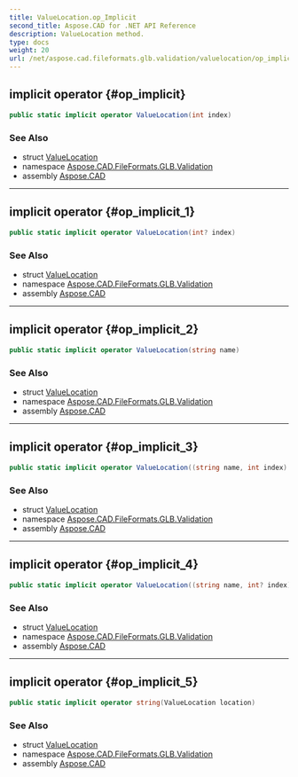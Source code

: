 ```yaml
---
title: ValueLocation.op_Implicit
second_title: Aspose.CAD for .NET API Reference
description: ValueLocation method. 
type: docs
weight: 20
url: /net/aspose.cad.fileformats.glb.validation/valuelocation/op_implicit/
---
```

## implicit operator {#op_implicit}

```csharp
public static implicit operator ValueLocation(int index)
```

### See Also

* struct [ValueLocation](../)
* namespace [Aspose.CAD.FileFormats.GLB.Validation](../../valuelocation/)
* assembly [Aspose.CAD](../../../)

---

## implicit operator {#op_implicit_1}

```csharp
public static implicit operator ValueLocation(int? index)
```

### See Also

* struct [ValueLocation](../)
* namespace [Aspose.CAD.FileFormats.GLB.Validation](../../valuelocation/)
* assembly [Aspose.CAD](../../../)

---

## implicit operator {#op_implicit_2}

```csharp
public static implicit operator ValueLocation(string name)
```

### See Also

* struct [ValueLocation](../)
* namespace [Aspose.CAD.FileFormats.GLB.Validation](../../valuelocation/)
* assembly [Aspose.CAD](../../../)

---

## implicit operator {#op_implicit_3}

```csharp
public static implicit operator ValueLocation((string name, int index) tuple)
```

### See Also

* struct [ValueLocation](../)
* namespace [Aspose.CAD.FileFormats.GLB.Validation](../../valuelocation/)
* assembly [Aspose.CAD](../../../)

---

## implicit operator {#op_implicit_4}

```csharp
public static implicit operator ValueLocation((string name, int? index) tuple)
```

### See Also

* struct [ValueLocation](../)
* namespace [Aspose.CAD.FileFormats.GLB.Validation](../../valuelocation/)
* assembly [Aspose.CAD](../../../)

---

## implicit operator {#op_implicit_5}

```csharp
public static implicit operator string(ValueLocation location)
```

### See Also

* struct [ValueLocation](../)
* namespace [Aspose.CAD.FileFormats.GLB.Validation](../../valuelocation/)
* assembly [Aspose.CAD](../../../)


